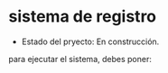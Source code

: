 <h1> sistema de registro</h1>

- Estado del pryecto: En construcción. 

para ejecutar el sistema, debes poner: 

```npm install react´´´
